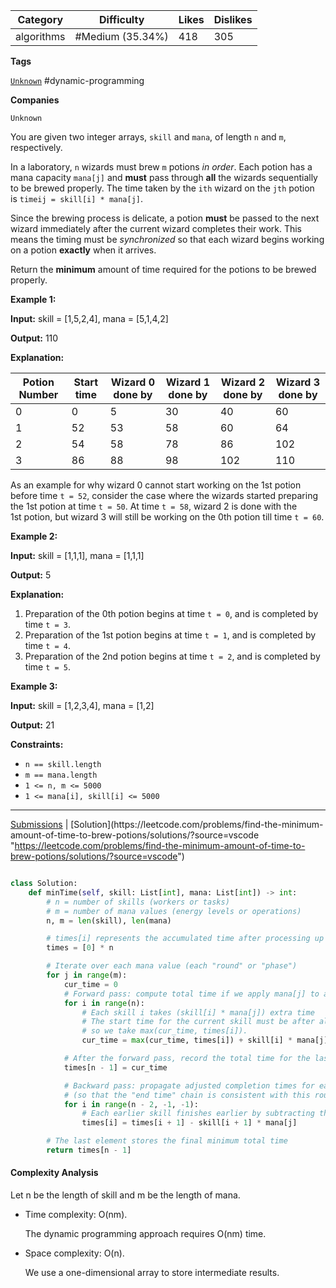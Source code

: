 
| Category   | Difficulty       | Likes | Dislikes |
| ---------- | ---------------- | ----- | -------- |
| algorithms | #Medium (35.34%) | 418   | 305      |

**Tags**

[`Unknown`](https://leetcode.com/tag/Unknown?source=vscode "https://leetcode.com/tag/Unknown?source=vscode") #dynamic-programming 

**Companies**

`Unknown`

You are given two integer arrays, `skill` and `mana`, of length `n` and `m`, respectively.

In a laboratory, `n` wizards must brew `m` potions _in order_. Each potion has a mana capacity `mana[j]` and **must** pass through **all** the wizards sequentially to be brewed properly. The time taken by the `ith` wizard on the `jth` potion is `timeij = skill[i] * mana[j]`.

Since the brewing process is delicate, a potion **must** be passed to the next wizard immediately after the current wizard completes their work. This means the timing must be _synchronized_ so that each wizard begins working on a potion **exactly** when it arrives. ​

Return the **minimum** amount of time required for the potions to be brewed properly.

**Example 1:**

**Input:** skill = [1,5,2,4], mana = [5,1,4,2]

**Output:** 110

**Explanation:**

|Potion Number|Start time|Wizard 0 done by|Wizard 1 done by|Wizard 2 done by|Wizard 3 done by|
|---|---|---|---|---|---|
|0|0|5|30|40|60|
|1|52|53|58|60|64|
|2|54|58|78|86|102|
|3|86|88|98|102|110|

As an example for why wizard 0 cannot start working on the 1st potion before time `t = 52`, consider the case where the wizards started preparing the 1st potion at time `t = 50`. At time `t = 58`, wizard 2 is done with the 1st potion, but wizard 3 will still be working on the 0th potion till time `t = 60`.

**Example 2:**

**Input:** skill = [1,1,1], mana = [1,1,1]

**Output:** 5

**Explanation:**

1. Preparation of the 0th potion begins at time `t = 0`, and is completed by time `t = 3`.
2. Preparation of the 1st potion begins at time `t = 1`, and is completed by time `t = 4`.
3. Preparation of the 2nd potion begins at time `t = 2`, and is completed by time `t = 5`.

**Example 3:**

**Input:** skill = [1,2,3,4], mana = [1,2]

**Output:** 21

**Constraints:**

- `n == skill.length`
- `m == mana.length`
- `1 <= n, m <= 5000`
- `1 <= mana[i], skill[i] <= 5000`

---

[Submissions](https://leetcode.com/problems/find-the-minimum-amount-of-time-to-brew-potions/submissions/?source=vscode "https://leetcode.com/problems/find-the-minimum-amount-of-time-to-brew-potions/submissions/?source=vscode") | [Solution](https://leetcode.com/problems/find-the-minimum-amount-of-time-to-brew-potions/solutions/?source=vscode "https://leetcode.com/problems/find-the-minimum-amount-of-time-to-brew-potions/solutions/?source=vscode")

```python

class Solution:
    def minTime(self, skill: List[int], mana: List[int]) -> int:
        # n = number of skills (workers or tasks)
        # m = number of mana values (energy levels or operations)
        n, m = len(skill), len(mana)

        # times[i] represents the accumulated time after processing up to skill i
        times = [0] * n

        # Iterate over each mana value (each "round" or "phase")
        for j in range(m):
            cur_time = 0
            # Forward pass: compute total time if we apply mana[j] to all skills
            for i in range(n):
                # Each skill i takes (skill[i] * mana[j]) extra time
                # The start time for the current skill must be after all previous tasks are finished,
                # so we take max(cur_time, times[i]).
                cur_time = max(cur_time, times[i]) + skill[i] * mana[j]

            # After the forward pass, record the total time for the last skill
            times[n - 1] = cur_time

            # Backward pass: propagate adjusted completion times for earlier skills
            # (so that the "end time" chain is consistent with this round’s cost)
            for i in range(n - 2, -1, -1):
                # Each earlier skill finishes earlier by subtracting the last segment cost
                times[i] = times[i + 1] - skill[i + 1] * mana[j]

        # The last element stores the final minimum total time
        return times[n - 1]

```

#### Complexity Analysis

Let n be the length of skill and m be the length of mana.

- Time complexity: O(nm).
    
    The dynamic programming approach requires O(nm) time.
    
- Space complexity: O(n).
    
    We use a one-dimensional array to store intermediate results.